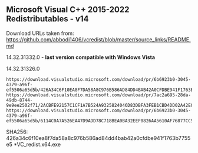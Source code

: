
## Microsoft Visual C++ 2015-2022 Redistributables - v14

Download URLs taken from: https://github.com/abbodi1406/vcredist/blob/master/source_links/README.md

14.32.31332.0 - **last version compatible with Windows Vista**


14.32.31326.0
```
https://download.visualstudio.microsoft.com/download/pr/6b6923b0-3045-4379-a96f-ef5506a65d5b/426A34C6F10EA8F7DA58A8C976B586AD84DD4BAB42A0CFDBE941F1763B7755E5/VC_redist.x64.exe
https://download.visualstudio.microsoft.com/download/pr/7ac2a695-28da-49db-8744-9e9ee2502f71/2ACBFE92157C1CF1A7B524A9325824046D83DBFA3FEB1CBD4DD02A42E020F77C/VC_redist.x86.exe
https://download.visualstudio.microsoft.com/download/pr/6b6923b0-3045-4379-a96f-ef5506a65d5b/6114C0A7A526EA47D9ADD78C718BEA0BA32EEF0826AA5610AF76877CC5FEB7F3/VC_redist.arm64.exe
```

SHA256: 426a34c6f10ea8f7da58a8c976b586ad84dd4bab42a0cfdbe941f1763b7755e5 *VC_redist.x64.exe

